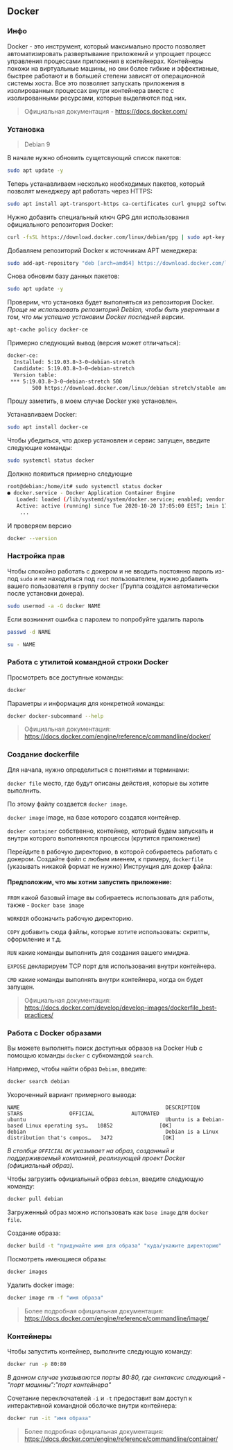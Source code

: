 ## Docker

### Инфо

Docker - это инструмент, который максимально просто позволяет автоматизировать развертывание приложений и упрощает процесс управления процессами приложения в контейнерах.
Контейнеры похожи на виртуальные машины, но они более гибкие и эффективные, быстрее работают и в большей степени зависят от операционной системы хоста.
Все это позволяет запускать приложения в изолированных процессах внутри контейнера вместе с изолированными ресурсами, которые выделяются под них.

> Официальная документация - https://docs.docker.com/

### Установка
> Debian 9

В начале нужно обновить сущетсвующий список пакетов:

```bash
sudo apt update -y
```

Теперь устанавливаем несколько необходимых пакетов, который позволят менеджеру apt работать через HTTPS:

```bash
sudo apt install apt-transport-https ca-certificates curl gnupg2 software-properties-common
```

Нужно добавить специальный ключ GPG для использования официального репозитория Docker:

```bash
curl -fsSL https://download.docker.com/linux/debian/gpg | sudo apt-key add -
```

Добавляем репозиторий Docker к источникам APT менеджера:

```bash
sudo add-apt-repository "deb [arch=amd64] https://download.docker.com/linux/debian $(lsb_release -cs) stable"
```

Снова обновим базу данных пакетов:

```bash
sudo apt update -y
```

Проверим, что установка будет выполняться из репозитория Docker.
*Проще не использовать репозиторий Debian, чтобы быть уверенным в том, что мы успешно установим Docker последней версии.*

```bash
apt-cache policy docker-ce
```

Примерно следующий вывод (версия может отличаться):

```bash
docker-ce:
  Installed: 5:19.03.8~3-0~debian-stretch
  Candidate: 5:19.03.8~3-0~debian-stretch
  Version table:
 *** 5:19.03.8~3-0~debian-stretch 500
        500 https://download.docker.com/linux/debian stretch/stable amd64 Packages
```

Прошу заметить, в моем случае Docker уже установлен.

Устанавливаем Docker:

```bash
sudo apt install docker-ce
```

Чтобы убедиться, что докер установлен и сервис запущен, введите следующие команды:

```bash
sudo systemctl status docker
```
Должно появиться примерно следующие

```bash
root@debian:/home/it# sudo systemctl status docker
● docker.service - Docker Application Container Engine
   Loaded: loaded (/lib/systemd/system/docker.service; enabled; vendor preset: e
   Active: active (running) since Tue 2020-10-20 17:05:00 EEST; 1min 17s ago
	...
```
И проверяем версию
```bash
docker --version
```

### Настройка прав
Чтобы спокойно работать с докером и не вводить постоянно пароль из-под `sudo` и не находиться под `root` пользователем,
нужно добавить вашего пользователя в группу `docker` (Группа создатся автоматически после установки докера).

```bash
sudo usermod -a -G docker NAME
```
Если возникнит ошибка с паролем то попробуйте удалить пароль

```bash
passwd -d NAME
```

```bash
su - NAME
```

### Работа с утилитой командной строки Docker
Просмотреть все доступные команды:

```bash
docker
```

Параметры и информация для конкретной команды:

```bash
docker docker-subcommand --help
```

> Официальная документация: https://docs.docker.com/engine/reference/commandline/docker/

### Создание dockerfile

Для начала, нужно определиться с понятиями и терминами:

`docker file` место, где будут описаны действия, которые вы хотите выполнить.

По этому файлу создается `docker image`.

`docker image` image, на базе которого создатся контейнер.

`docker container` собственно, контейнер, который будем запускать и внутри которого выполняются процессы (крутится приложение)

Перейдите в рабочую директорию, в которой собираетесь работать с докером.
Создайте файл с любым именем, к примеру, `dockerfile` (указывать никакой формат не нужно)
Инструкция для докер файла:


#### Предположим, что мы хотим запустить приложение:

`FROM` какой базовый image вы собираетесь использовать для работы, также - `Docker base image`

`WORKDIR` обозначить рабочую директорию.

`COPY` добавить сюда файлы, которые хотите использовать: скрипты, оформление и т.д.

`RUN` какие команды выполнить для создания вашего имиджа.

`EXPOSE` декларируем TCP порт для использования внутри контейнера.

`CMD` какие команды выполнять внутри контейнера, когда он будет запущен.

> Официальная документация: https://docs.docker.com/develop/develop-images/dockerfile_best-practices/

### Работа с Docker образами

Вы можете выполнять поиск доступных образов на Docker Hub с помощью команды `docker` с субкомандой `search`.

Например, чтобы найти образ `Debian`, введите:

```bash
docker search debian
```

Укороченный вариант примерного вывода:

```
NAME                                               DESCRIPTION                                     STARS               OFFICIAL            AUTOMATED
ubuntu                                             Ubuntu is a Debian-based Linux operating sys…   10852               [OK]
debian                                             Debian is a Linux distribution that's compos…   3472                [OK]
```

*В столбце `OFFICIAL` `OK` указывает на образ, созданный и поддерживаемый компанией, реализующей проект Docker (официальный образ).*

Чтобы загрузить официальный образ `debian`, введите следующую команду:

```bash
docker pull debian
```

Загруженный образ можно использовать как `base image` для `docker file`.

Создание образа:

```bash
docker build -t "придумайте имя для образа" "куда/укажите директорию"
```

Посмотреть имеющиеся образы:

```bash
docker images
```

Удалить docker image:

```bash
docker image rm -f "имя образа"
```

> Более подробная официальная документация: https://docs.docker.com/engine/reference/commandline/image/

### Контейнеры

Чтобы запустить контейнер, выполните следующую команду:

```bash
docker run -p 80:80
```

*В данном случае указываются порты 80:80, где синтаксис следующий - "порт машины":"порт контейнера"*

Сочетание переключателей `-i` и `-t` предоставит вам доступ к интерактивной командной оболочке внутри контейнера:

```bash
docker run -it "имя образа"
```

> Более подробная официальная документация: https://docs.docker.com/engine/reference/commandline/container/
